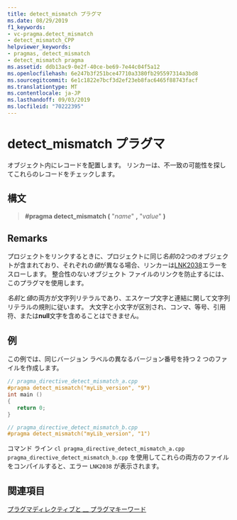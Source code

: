 ```yaml
---
title: detect_mismatch プラグマ
ms.date: 08/29/2019
f1_keywords:
- vc-pragma.detect_mismatch
- detect_mismatch_CPP
helpviewer_keywords:
- pragmas, detect_mismatch
- detect_mismatch pragma
ms.assetid: ddb13ac9-0e2f-40ce-be69-7e44c04f5a12
ms.openlocfilehash: 6e247b3f251bce47710a3380fb295597314a3bd8
ms.sourcegitcommit: 6e1c1822e7bcf3d2ef23eb8fac6465f88743facf
ms.translationtype: MT
ms.contentlocale: ja-JP
ms.lasthandoff: 09/03/2019
ms.locfileid: "70222395"
---
```

# <a name="detect_mismatch-pragma"></a>detect_mismatch プラグマ

オブジェクト内にレコードを配置します。 リンカーは、不一致の可能性を探してこれらのレコードをチェックします。

## <a name="syntax"></a>構文

> **#pragma detect_mismatch (** "*name*" **,** "*value*" **)**

## <a name="remarks"></a>Remarks

プロジェクトをリンクするときに、プロジェクトに同じ*名前*の2つのオブジェクトが含まれており、それぞれの*値*が異なる場合、リンカーは[LNK2038](../error-messages/tool-errors/linker-tools-error-lnk2038.md)エラーをスローします。 整合性のないオブジェクト ファイルのリンクを防止するには、このプラグマを使用します。

*名前*と*値*の両方が文字列リテラルであり、エスケープ文字と連結に関して文字列リテラルの規則に従います。 大文字と小文字が区別され、コンマ、等号、引用符、または**null**文字を含めることはできません。

## <a name="example"></a>例

この例では、同じバージョン ラベルの異なるバージョン番号を持つ 2 つのファイルを作成します。

```cpp
// pragma_directive_detect_mismatch_a.cpp
#pragma detect_mismatch("myLib_version", "9")
int main ()
{
   return 0;
}

// pragma_directive_detect_mismatch_b.cpp
#pragma detect_mismatch("myLib_version", "1")
```

コマンド ライン `cl pragma_directive_detect_mismatch_a.cpp pragma_directive_detect_mismatch_b.cpp` を使用してこれらの両方のファイルをコンパイルすると、エラー `LNK2038` が表示されます。

## <a name="see-also"></a>関連項目

[プラグマディレクティブと __ プラグマキーワード](../preprocessor/pragma-directives-and-the-pragma-keyword.md)
